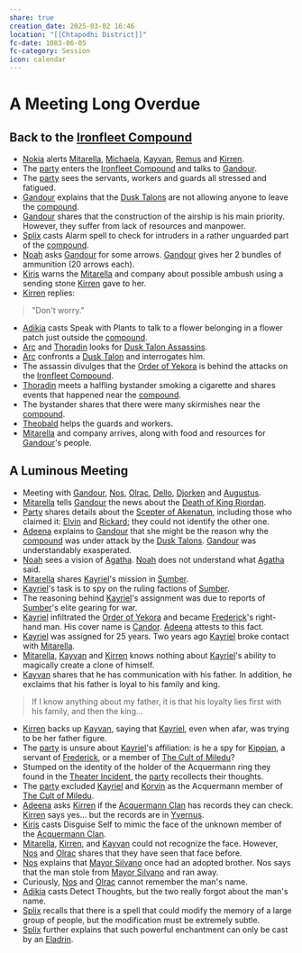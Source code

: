 ```yaml
---
share: true
creation_date: 2025-03-02 16:46
location: "[[Chtapodhi District]]"
fc-date: 1083-06-05
fc-category: Session
icon: calendar
---
```

# A Meeting Long Overdue
## Back to the [Ironfleet Compound](../Locations/Buildings/Ironfleet%20Compound.md)
- [Nokia](../PCs/Companions/Nokia.md) alerts [Mitarella](../../Mitarella%20Randall.md), [Michaela](../../Michaela%20Randall.md), [Kayvan](../../Kayvan%20Acquermann.md), [Remus](../../Remus%20Kyp.md) and [Kirren](../NPCs/Kirren%20Acquermann.md).
- The [party](../Factions/Seven%20Up....md) enters the [Ironfleet Compound](../Locations/Buildings/Ironfleet%20Compound.md) and talks to [Gandour](../../Gandour%20Ironfleet.md).
- The [party](../Factions/Seven%20Up....md) sees the servants, workers and guards all stressed and fatigued.
- [Gandour](../../Gandour%20Ironfleet.md) explains that the [Dusk Talons](../Factions/Dusk%20Talons.md) are not allowing anyone to leave the [compound](../Locations/Buildings/Ironfleet%20Compound.md).
- [Gandour](../../Gandour%20Ironfleet.md) shares that the construction of the airship is his main priority. However, they suffer from lack of resources and manpower.
- [Splix](../PCs/Spraugh%20'Splix'%20Calix.md) casts Alarm spell to check for intruders in a rather unguarded part of the [compound](../Locations/Buildings/Ironfleet%20Compound.md).
- [Noah](../PCs/Noah%20Skie.md) asks [Gandour](../../Gandour%20Ironfleet.md) for some arrows. [Gandour](../../Gandour%20Ironfleet.md) gives her 2 bundles of ammunition (20 arrows each).
- [Kiris](../PCs/Kiris%20Acquermann.md) warns the [Mitarella](../../Mitarella%20Randall.md) and company about possible ambush using a sending stone [Kirren](../NPCs/Kirren%20Acquermann.md) gave to her.
- [Kirren](../NPCs/Kirren%20Acquermann.md) replies:
> "Don't worry."
- [Adikia](../PCs/Adikia%20Unalome.md) casts Speak with Plants to talk to a flower belonging in a flower patch just outside the [compound](../Locations/Buildings/Ironfleet%20Compound.md).
- [Arc](../PCs/Arc.md) and [Thoradin](../PCs/Thoradin%20Goodman.md) looks for [Dusk Talon Assassins](../Factions/Dusk%20Talons.md).
- [Arc](../PCs/Arc.md) confronts a [Dusk Talon](../Factions/Dusk%20Talons.md) and interrogates him.
- The assassin divulges that the [Order of Yekora](../Factions/Followers%20of%20Yekora.md) is behind the attacks on the [Ironfleet Compound](../Locations/Buildings/Ironfleet%20Compound.md).
- [Thoradin](../PCs/Thoradin%20Goodman.md) meets a halfling bystander smoking a cigarette and shares events that happened near the [compound](../Locations/Buildings/Ironfleet%20Compound.md).
- The bystander shares that there were many skirmishes near the [compound](../Locations/Buildings/Ironfleet%20Compound.md).
- [Theobald](../PCs/Theobald%20Clayhollow.md) helps the guards and workers.
- [Mitarella](../../Mitarella%20Randall.md) and company arrives, along with food and resources for [Gandour](../../Gandour%20Ironfleet.md)'s people.
## A Luminous Meeting
- Meeting with [Gandour](../../Gandour%20Ironfleet.md), [Nos](../NPCs/Nos-Aji.md), [Olrac](../NPCs/Olrac.md), [Dello](../../Dello%20Stoneshard.md), [Djorken](../NPCs/Djorken%20Veegar.md) and [Augustus](../../Augustus.md).
- [Mitarella](../../Mitarella%20Randall.md) tells [Gandour](../../Gandour%20Ironfleet.md) the news about the [Death of King Riordan](../Lore/Events/Death%20of%20King%20Riordan.md).
- [Party](../Factions/Seven%20Up....md) shares details about the [Scepter of Akenatun](../../Scepter%20of%20Akenatun.md), including those who claimed it: [Elvin](../../Elvin%20Claymore.md) and [Rickard](../NPCs/Rickard%20Kyp.md); they could not identify the other one.
- [Adeena](../PCs/Adeena%20Oberon.md) explains to [Gandour](../../Gandour%20Ironfleet.md) that she might be the reason why the [compound](../Locations/Buildings/Ironfleet%20Compound.md) was under attack by the [Dusk Talons](../Factions/Dusk%20Talons.md). [Gandour](../../Gandour%20Ironfleet.md) was understandably exasperated.
- [Noah](../PCs/Noah%20Skie.md) sees a vision of [Agatha](../../Agatha.md). [Noah](../PCs/Noah%20Skie.md) does not understand what [Agatha](../../Agatha.md) said.
- [Mitarella](../../Mitarella%20Randall.md) shares [Kayriel](../../Kayriel%20Acquermann.md)'s mission in [Sumber](../Locations/Continents/Sumber.md).
- [Kayriel](../../Kayriel%20Acquermann.md)'s task is to spy on the ruling factions of [Sumber](../Locations/Continents/Sumber.md).
- The reasoning behind [Kayriel](../../Kayriel%20Acquermann.md)'s assignment was due to reports of [Sumber](../Locations/Continents/Sumber.md)'s elite gearing for war.
- [Kayriel](../../Kayriel%20Acquermann.md) infiltrated the [Order of Yekora](../Factions/Followers%20of%20Yekora.md) and became [Frederick](../../Frederick%20Oberon.md)'s right-hand man. His cover name is [Candor](../../Kayriel%20Acquermann.md). [Adeena](../PCs/Adeena%20Oberon.md) attests to this fact.
- [Kayriel](../../Kayriel%20Acquermann.md) was assigned for 25 years. Two years ago [Kayriel](../../Kayriel%20Acquermann.md) broke contact with [Mitarella](../../Mitarella%20Randall.md).
- [Mitarella](../../Mitarella%20Randall.md), [Kayvan](../../Kayvan%20Acquermann.md) and [Kirren](../NPCs/Kirren%20Acquermann.md) knows nothing about [Kayriel](../../Kayriel%20Acquermann.md)'s ability to magically create a clone of himself.
- [Kayvan](../../Kayvan%20Acquermann.md) shares that he has communication with his father. In addition, he exclaims that his father is loyal to his family and king.
> If I know anything about my father, it is that his loyalty lies first with his family, and then the king...
- [Kirren](../NPCs/Kirren%20Acquermann.md) backs up [Kayvan](../../Kayvan%20Acquermann.md), saying that [Kayriel](../../Kayriel%20Acquermann.md), even when afar, was trying to be her father figure.
- The [party](../Factions/Seven%20Up....md) is unsure about [Kayriel](../../Kayriel%20Acquermann.md)'s affiliation: is he a spy for [Kippian](../Locations/Kingdoms/Kingdom%20of%20United%20Kippian.md), a servant of [Frederick](../../Frederick%20Oberon.md), or a member of [The Cult of Miledu](../../The%20Cult%20of%20Miledu.md)?
- Stumped on the identity of the holder of the Acquermann ring they found in the [Theater Incident](../Lore/Events/Theater%20Incident.md), the [party](../Factions/Seven%20Up....md) recollects their thoughts.
- The [party](../Factions/Seven%20Up....md) excluded [Kayriel](../../Kayriel%20Acquermann.md) and [Korvin](../../Korvin%20Acquermann.md) as the Acquermann member of [The Cult of Miledu](../../The%20Cult%20of%20Miledu.md).
- [Adeena](../PCs/Adeena%20Oberon.md) asks [Kirren](../NPCs/Kirren%20Acquermann.md) if the [Acquermann Clan](../../Acquermann%20Clan.md) has records they can check. [Kirren](../NPCs/Kirren%20Acquermann.md) says yes... but the records are in [Yvernus](../Locations/Areas/Yvernus%20District.md).
- [Kiris](../PCs/Kiris%20Acquermann.md) casts Disguise Self to mimic the face of the unknown member of the [Acquermann Clan](../../Acquermann%20Clan.md).
- [Mitarella](../../Mitarella%20Randall.md), [Kirren](../NPCs/Kirren%20Acquermann.md), and [Kayvan](../../Kayvan%20Acquermann.md) could not recognize the face. However, [Nos](../NPCs/Nos-Aji.md) and [Olrac](../NPCs/Olrac.md) shares that they have seen that face before.
- [Nos](../NPCs/Nos-Aji.md) explains that [Mayor Silvano](../../Silvo%20Silvano.md) once had an adopted brother. Nos says that the man stole from [Mayor Silvano](../../Silvo%20Silvano.md) and ran away. 
- Curiously, [Nos](../NPCs/Nos-Aji.md) and [Olrac](../NPCs/Olrac.md) cannot remember the man's name.
- [Adikia](../PCs/Adikia%20Unalome.md) casts Detect Thoughts, but the two really forgot about the man's name.
- [Splix](../PCs/Spraugh%20'Splix'%20Calix.md) recalls that there is a spell that could modify the memory of a large group of people, but the modification must be extremely subtle. 
- [Splix](../PCs/Spraugh%20'Splix'%20Calix.md) further explains that such powerful enchantment can only be cast by an [Eladrin](../Factions/The%20Eladrin.md).
